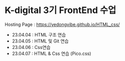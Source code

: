 # K-digital 3기 FrontEnd 수업
Hosting Page : https://yedongvibe.github.io/HTML_css/
+ 23.04.04 : HTML 구조 연습 
+ 23.04.05 : HTML 및 Git 연습
+ 23.04.06 : Css연습
+ 23.04.07 : HTML & Css 연습 (Pico.css)

